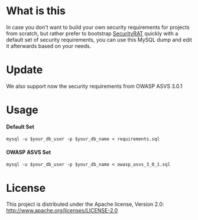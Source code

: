 # What is this
In case you don't want to build your own security requirements for projects from scratch, but rather prefer to bootstrap [SecurityRAT](https://github.com/SecurityRAT/SecurityRAT) quickly with a default set of security requirements, you can use this MySQL dump and edit it afterwards based on your needs. 

# Update
We also support now the security requirements from OWASP ASVS 3.0.1

# Usage
#### Default Set
`mysql -u $your_db_user -p $your_db_name < requirements.sql`

#### OWASP ASVS Set
`mysql -u $your_db_user -p $your_db_name < owasp_asvs_3_0_1.sql`

# License
This project is distributed under the Apache license, Version 2.0: http://www.apache.org/licenses/LICENSE-2.0
